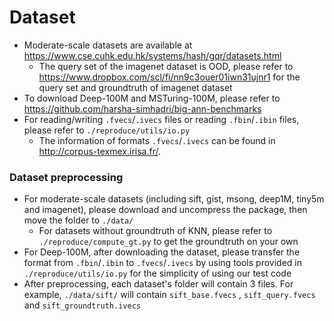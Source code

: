 # Dataset
  * Moderate-scale datasets are available at https://www.cse.cuhk.edu.hk/systems/hash/gqr/datasets.html
    * The query set of the imagenet dataset is OOD, please refer to https://www.dropbox.com/scl/fi/nn9c3ouer01iwn31ujnr1 for the query set and groundtruth of imagenet dataset
  * To download Deep-100M and MSTuring-100M, please refer to https://github.com/harsha-simhadri/big-ann-benchmarks
  * For reading/writing `.fvecs`/`.ivecs` files or reading `.fbin`/`.ibin` files, please refer to `./reproduce/utils/io.py`
    * The information of formats `.fvecs`/`.ivecs` can be found in http://corpus-texmex.irisa.fr/.

### Dataset preprocessing
  * For moderate-scale datasets (including sift, gist, msong, deep1M, tiny5m and imagenet), please download and uncompress the package, then move the folder to `./data/`
    * For datasets without groundtruth of KNN, please refer to `./reproduce/compute_gt.py` to get the groundtruth on your own
  * For Deep-100M, after downloading the dataset, please transfer the format from `.fbin`/`.ibin` to `.fvecs`/`.ivecs` by using tools provided in `./reproduce/utils/io.py` for the simplicity of using our test code
  * After preprocessing, each dataset's folder will contain 3 files. For example, `./data/sift/` will contain `sift_base.fvecs` , `sift_query.fvecs` and `sift_groundtruth.ivecs`
